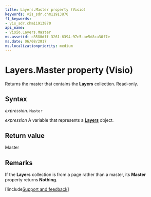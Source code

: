 ```yaml
---
title: Layers.Master property (Visio)
keywords: vis_sdr.chm11913870
f1_keywords:
- vis_sdr.chm11913870
api_name:
- Visio.Layers.Master
ms.assetid: c8580dff-3261-6394-97c5-ae5d8ca30f7e
ms.date: 06/08/2017
ms.localizationpriority: medium
---
```



# Layers.Master property (Visio)

Returns the master that contains the **Layers** collection. Read-only.


## Syntax

_expression_. `Master`

_expression_ A variable that represents a **[Layers](Visio.Layers.md)** object.


## Return value

Master


## Remarks

If the **Layers** collection is from a page rather than a master, its **Master** property returns **Nothing**.

[!include[Support and feedback](~/includes/feedback-boilerplate.md)]